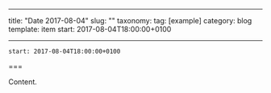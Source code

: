 
---
title: "Date 2017-08-04"
slug: ""
taxonomy:
tag: [example]
category: blog
template: item
start: 2017-08-04T18:00:00+0100

---

``start: 2017-08-04T18:00:00+0100``

===

Content.
